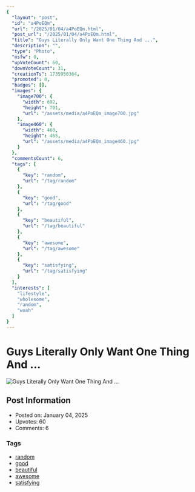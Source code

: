 ```yaml
---
{
  "layout": "post",
  "id": "a4PoEQm",
  "url": "/2025/01/04/a4PoEQm.html",
  "post_url": "/2025/01/04/a4PoEQm.html",
  "title": "Guys Literally Only Want One Thing And ...",
  "description": "",
  "type": "Photo",
  "nsfw": 0,
  "upVoteCount": 60,
  "downVoteCount": 31,
  "creationTs": 1735950364,
  "promoted": 0,
  "badges": [],
  "images": {
    "image700": {
      "width": 692,
      "height": 701,
      "url": "/assets/media/a4PoEQm_image700.jpg"
    },
    "image460": {
      "width": 460,
      "height": 465,
      "url": "/assets/media/a4PoEQm_image460.jpg"
    }
  },
  "commentsCount": 6,
  "tags": [
    {
      "key": "random",
      "url": "/tag/random"
    },
    {
      "key": "good",
      "url": "/tag/good"
    },
    {
      "key": "beautiful",
      "url": "/tag/beautiful"
    },
    {
      "key": "awesome",
      "url": "/tag/awesome"
    },
    {
      "key": "satisfying",
      "url": "/tag/satisfying"
    }
  ],
  "interests": [
    "lifestyle",
    "wholesome",
    "random",
    "woah"
  ]
}
---
```


# Guys Literally Only Want One Thing And ...

![Guys Literally Only Want One Thing And ...](/assets/media/a4PoEQm_image700.jpg)

## Post Information

- Posted on: January 04, 2025
- Upvotes: 60
- Comments: 6

### Tags

- [random](/tag/random)
- [good](/tag/good)
- [beautiful](/tag/beautiful)
- [awesome](/tag/awesome)
- [satisfying](/tag/satisfying)
